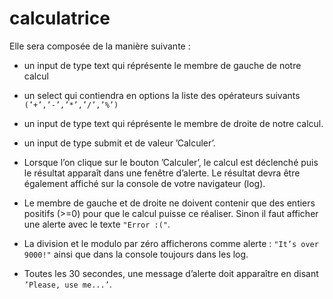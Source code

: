 # calculatrice

Elle sera composée de la manière suivante :

- un input de type text qui réprésente le membre de gauche de notre calcul

- un select qui contiendra en options la liste des opérateurs suivants `(’+’,’-’,’*’,’/’,’%’)`

- un input de type text qui réprésente le membre de droite de notre calcul.

- un input de type submit et de valeur ’Calculer’.

- Lorsque l’on clique sur le bouton ’Calculer’, le calcul est déclenché puis le résultat apparaît dans une fenêtre d’alerte. Le résultat devra être également affiché sur la console de votre navigateur (log).

- Le membre de gauche et de droite ne doivent contenir que des entiers positifs (>=0) pour que le calcul puisse ce réaliser. Sinon il faut afficher une alerte avec le texte `"Error :("`.

- La division et le modulo par zéro afficherons comme alerte : `"It’s over 9000!"` ainsi que dans la console toujours dans les log.

- Toutes les 30 secondes, une message d’alerte doit apparaître en disant `’Please, use me...’`.

